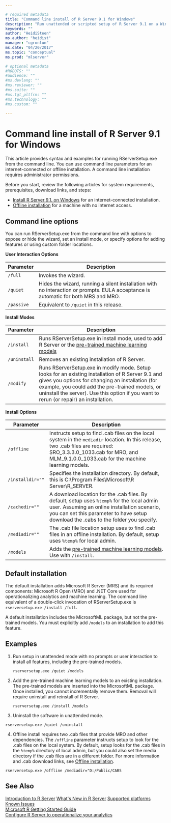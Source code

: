 ```yaml
---

# required metadata
title: "Command line install of R Server 9.1 for Windows"
description: "Run unattended or scripted setup of R Server 9.1 on a Windows operating system"
keywords: ""
author: "HeidiSteen"
ms.author: "heidist"
manager: "cgronlun"
ms.date: "04/20/2017"
ms.topic: "conceptual"
ms.prod: "mlserver"

# optional metadata
#ROBOTS: ""
#audience: ""
#ms.devlang: ""
#ms.reviewer: ""
#ms.suite: ""
#ms.tgt_pltfrm: ""
#ms.technology: ""
#ms.custom: ""

---
```


# Command line install of R Server 9.1 for Windows

This article provides syntax and examples for running RServerSetup.exe from the command line. You can use command line parameters for an internet-connected or offline installation. A command line installation requires administrator permissions.

Before you start, review the following articles for system requirements, prerequisites, download links, and steps:

+ [Install R Server 9.1. on Windows](r-server-install-windows.md) for an internet-connected installation.
+ [Offline installation](r-server-install-windows-offline.md) for a machine with no internet access.

## Command line options

You can run RServerSetup.exe from the command line with options to expose or hide the wizard, set an install mode, or specify options for adding features or using custom folder locations.

**User Interaction Options**

| Parameter | Description |
|-----------|-------------|
| `/full` | Invokes the wizard. |
| `/quiet` | Hides the wizard, running a silent installation with no interaction or prompts. EULA acceptance is automatic for both MRS and MRO. |
| `/passive` | Equivalent to `/quiet` in this release. |

 
**Install Modes**

| Parameter | Description |
|-----------|-------------|
| `/install` | Runs RServerSetup.exe in install mode, used to add R Server or the [pre-trained machine learning models](microsoftml-install-pretrained-models.md)|
| `/uninstall` | Removes an existing installation of R Server. |
| `/modify` | Runs RServerSetup.exe in modify mode. Setup looks for an existing installation of R Server 9.1 and gives you options for changing an installation (for example, you could add the pre-trained models, or uninstall the server). Use this option if you want to rerun (or repair) an installation. |

 
**Install Options**

| Parameter | Description |
|-----------|-------------|
| `/offline` | Instructs setup to find .cab files on the local system in the `mediadir` location. In this release, two .cab files are required: SRO_3.3.3.0_1033.cab for MRO, and MLM_9.1.0.0_1033.cab for the machine learning models.|
| `/installdir=""` | Specifies the installation directory. By default, this is C:\Program Files\Microsoft\R Server\R_SERVER. |
| `/cachedir=""` | A download location for the .cab files. By default, setup uses `%temp%` for the local admin user. Assuming an online installation scenario, you can set this parameter to have setup download the .cabs to the folder you specify. |
| `/mediadir=""` | The .cab file location setup uses to find .cab files in an offline installation. By default, setup uses `%temp%` for local admin. |
| `/models` | Adds the [pre-trained machine learning models](microsoftml-install-pretrained-models.md). Use with `/install`.|


## Default installation

The default installation adds Microsoft R Server (MRS) and its required components: Microsoft R Open (MRO) and .NET Core used for operationalizing analytics and machine learning. The command line equivalent of a double-click invocation of RServerSetup.exe is `rserversetup.exe /install /full`.

A default installation includes the MicrosoftML package, but not the pre-trained models. You must explicitly add `/models` to an installation to add this feature.

## Examples

1. Run setup in unattended mode with no prompts or user interaction to install all features, including the pre-trained models.

   `rserversetup.exe /quiet /models`

2. Add the pre-trained machine learning models to an existing installation. The pre-trained models are inserted into the MicrosoftML package. Once installed, you cannot incrementally remove them. Removal will require uninstall and reinstall of R Server. 

   `rserversetup.exe /install /models`

3. Uninstall the software in unattended mode.

  `rserversetup.exe /quiet /uninstall`  

4. Offline install requires two .cab files that provide MRO and other dependencies. The `/offline` parameter instructs setup to look for the .cab files on the local system. By default, setup looks for the .cab files in the `%temp%` directory of local admin, but you could also set the media directory if the .cab files are in a different folder. For more information and .cab download links, see [Offline installation](r-server-install-windows-offline.md).

  `rserversetup.exe /offline /mediadir="D:/Public/CABS` 

## See Also

 [Introduction to R Server](../what-is-microsoft-r-server.md) 
 [What's New in R Server](../whats-new-in-r-server.md)
 [Supported platforms](r-server-install-supported-platforms.md)  
 [Known Issues](../resources-known-issues.md)  
 [Microsoft R Getting Started Guide](../microsoft-r-getting-started.md)    
 [Configure R Server to operationalize your analytics](operationalize-r-server-one-box-config.md)

